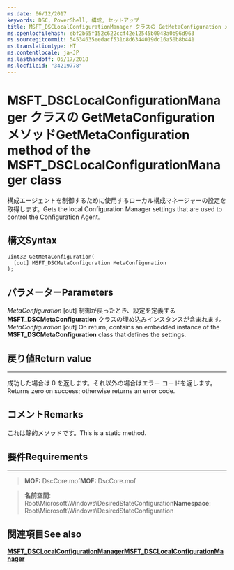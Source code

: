 ```yaml
---
ms.date: 06/12/2017
keywords: DSC, PowerShell, 構成, セットアップ
title: MSFT_DSCLocalConfigurationManager クラスの GetMetaConfiguration メソッド
ms.openlocfilehash: ebf2b65f152c622ccf42e12545b0048a0b96d963
ms.sourcegitcommit: 54534635eedacf531d8d6344019dc16a50b8b441
ms.translationtype: HT
ms.contentlocale: ja-JP
ms.lasthandoff: 05/17/2018
ms.locfileid: "34219778"
---
```

# <a name="getmetaconfiguration-method-of-the-msftdsclocalconfigurationmanager-class"></a><span data-ttu-id="5c54c-103">MSFT_DSCLocalConfigurationManager クラスの GetMetaConfiguration メソッド</span><span class="sxs-lookup"><span data-stu-id="5c54c-103">GetMetaConfiguration method of the MSFT_DSCLocalConfigurationManager class</span></span>

<span data-ttu-id="5c54c-104">構成エージェントを制御するために使用するローカル構成マネージャーの設定を取得します。</span><span class="sxs-lookup"><span data-stu-id="5c54c-104">Gets the local Configuration Manager settings that are used to control the Configuration Agent.</span></span>

<a name="syntax"></a><span data-ttu-id="5c54c-105">構文</span><span class="sxs-lookup"><span data-stu-id="5c54c-105">Syntax</span></span>
------

```mof
uint32 GetMetaConfiguration(
  [out] MSFT_DSCMetaConfiguration MetaConfiguration
);
```

<a name="parameters"></a><span data-ttu-id="5c54c-106">パラメーター</span><span class="sxs-lookup"><span data-stu-id="5c54c-106">Parameters</span></span>
----------

<span data-ttu-id="5c54c-107">*MetaConfiguration* \[out\] 制御が戻ったとき、設定を定義する **MSFT_DSCMetaConfiguration** クラスの埋め込みインスタンスが含まれます。</span><span class="sxs-lookup"><span data-stu-id="5c54c-107">*MetaConfiguration* \[out\] On return, contains an embedded instance of the **MSFT_DSCMetaConfiguration** class that defines the settings.</span></span>

## <a name="return-value"></a><span data-ttu-id="5c54c-108">戻り値</span><span class="sxs-lookup"><span data-stu-id="5c54c-108">Return value</span></span>
------------

<span data-ttu-id="5c54c-109">成功した場合は 0 を返します。それ以外の場合はエラー コードを返します。</span><span class="sxs-lookup"><span data-stu-id="5c54c-109">Returns zero on success; otherwise returns an error code.</span></span>

## <a name="remarks"></a><span data-ttu-id="5c54c-110">コメント</span><span class="sxs-lookup"><span data-stu-id="5c54c-110">Remarks</span></span>

<span data-ttu-id="5c54c-111">これは静的メソッドです。</span><span class="sxs-lookup"><span data-stu-id="5c54c-111">This is a static method.</span></span>

## <a name="requirements"></a><span data-ttu-id="5c54c-112">要件</span><span class="sxs-lookup"><span data-stu-id="5c54c-112">Requirements</span></span>
------------
><span data-ttu-id="5c54c-113">**MOF:** DscCore.mof</span><span class="sxs-lookup"><span data-stu-id="5c54c-113">**MOF:** DscCore.mof</span></span>

><span data-ttu-id="5c54c-114">**名前空間**: Root\Microsoft\Windows\DesiredStateConfiguration</span><span class="sxs-lookup"><span data-stu-id="5c54c-114">**Namespace**: Root\Microsoft\Windows\DesiredStateConfiguration</span></span>


## <a name="see-also"></a><span data-ttu-id="5c54c-115">関連項目</span><span class="sxs-lookup"><span data-stu-id="5c54c-115">See also</span></span>


[<span data-ttu-id="5c54c-116">**MSFT_DSCLocalConfigurationManager**</span><span class="sxs-lookup"><span data-stu-id="5c54c-116">**MSFT_DSCLocalConfigurationManager**</span></span>](msft-dsclocalconfigurationmanager.md)